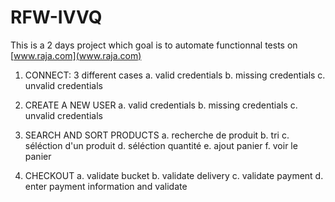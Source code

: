 # RFW-IVVQ
This is a 2 days project which goal is to automate functionnal tests on [www.raja.com](www.raja.com)
1. CONNECT: 3 different cases
    a. valid credentials
    b. missing credentials
    c. unvalid credentials

2. CREATE A NEW USER
    a. valid credentials
    b. missing credentials
    c. unvalid credentials

3. SEARCH AND SORT PRODUCTS
    a. recherche de produit
    b. tri
    c. séléction d'un produit
    d. séléction quantité
    e. ajout panier
    f. voir le panier

4. CHECKOUT
    a. validate bucket
    b. validate delivery
    c. validate payment
    d. enter payment information and validate
